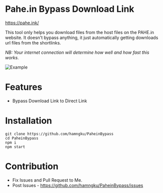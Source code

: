 # Pahe.in Bypass Download Link
https://pahe.ink/

This tool only helps you download files from the host files on the PAHE.in website. It doesn't bypass anything, it just automatically getting downloads url files from the shortlinks.

*NB: Your internet connection will determine how well and how fast this works.*

![Example](https://github.com/hamngku/PaheinBypass/assets/142080978/73da5d24-8778-4ef0-8660-0855c258df4d)


# Features
- Bypass Download Link to Direct Link

# Installation
```
git clone https://github.com/hamngku/PaheinBypass
cd PaheinBypass
npm i
npm start
```

# Contribution
- Fix Issues and Pull Request to Me.
- Post Issues - https://github.com/hamngku/PaheinBypass/issues
